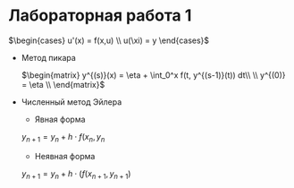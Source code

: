 # Лабораторная работа 1

$`\begin{cases} u'(x) = f(x,u) \\ u(\xi) = y  \end{cases}`$

* Метод пикара

    $`\begin{matrix} y^{(s)}(x) = \eta + \int_0^x f(t, y^{(s-1)}(t)) dt\\ \\ y^{(0)} = \eta \\ \end{matrix}`$

* Численный метод Эйлера
    - Явная форма

    $`y_{n+1} = y_n + h \cdot f(x_n, y_n`$

    - Неявная форма

    $`y_{n+1} = y_n + h \cdot (f(x_{n+1}, y_{n+1})`$
